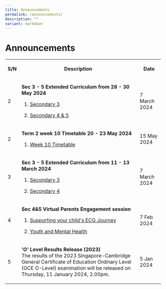 ```yaml
---
title: Announcements
permalink: /announcements/
description: ""
variant: markdown
---
```

<h1>Announcements</h1>
<table>
<tbody>
<tr>
<th rowspan="1" colspan="1">
<p>S/N</p>
</th>
<th rowspan="1" colspan="1">
<p>Description</p>
</th>
<th rowspan="1" colspan="1">
<p>Date</p>
</th>
</tr>

<tr>
<td rowspan="1" colspan="1">
<p>2</p>
</td>
<td rowspan="1" colspan="1">
<p><strong>Sec 3 - 5 Extended Curriculum from 28 - 30 May 2024</strong>
</p>
<ol data-tight="true" class="tight">
<li>
<p><a href="/files/Timetable/sec_3_march_holiday_extended.pdf" rel="noopener noreferrer nofollow" target="_blank">Secondary 3</a>
</p>
</li>
<li>
<p><a href="/files/Timetable/sec_4_march_holiday_extended.pdf" rel="noopener noreferrer nofollow" target="_blank">Secondary 4 &amp; 5</a>
</p>
</li>
</ol>
</td>
<td rowspan="1" colspan="1">
<p>7 March 2024</p>
</td>
</tr>
	
<tr>
<td rowspan="1" colspan="1">
<p>2</p>
</td>
<td rowspan="1" colspan="1">
<p><strong>Term 2 week 10 Timetable 20 - 23 May 2024</strong>
</p>
<ol data-tight="true" class="tight">
<li>
<p><a href="/files/Timetable/2024_T2W10_Class_TT.pdf" target="_blank">Week 10 Timetable</a>
</p>
</li>
</ol>
</td>
<td rowspan="1" colspan="1">
<p>15 May 2024</p>
</td>
</tr>
<tr>
<td rowspan="1" colspan="1">
<p>3</p>
</td>
<td rowspan="1" colspan="1">
<p><strong>Sec 3 - 5 Extended Curriculum from 11 - 13 March 2024</strong>
</p>
<ol data-tight="true" class="tight">
<li>
<p><a href="/files/Timetable/sec_3_march_holiday_extended.pdf" rel="noopener noreferrer nofollow" target="_blank">Secondary 3</a>
</p>
</li>
<li>
<p><a href="/files/Timetable/sec_4_march_holiday_extended.pdf" rel="noopener noreferrer nofollow" target="_blank">Secondary 4</a>
</p>
</li>
</ol>
</td>
<td rowspan="1" colspan="1">
<p>7 March 2024</p>
</td>
</tr>
<tr>
<td rowspan="1" colspan="1">
<p>4</p>
</td>
<td rowspan="1" colspan="1">
<p><strong>Sec 4&amp;5 Virtual Parents Engagement session</strong>
</p>
<ol data-tight="true" class="tight">
<li>
<p><a href="/files/Sec 4 n 5 PTM/ecg_journey.pdf" rel="noopener noreferrer nofollow" target="_blank">Supporting your child's ECG Journey</a>
</p>
</li>
<li>
<p><a href="/files/Sec 4 n 5 PTM/youth_and_mental_health.pdf" rel="noopener noreferrer nofollow" target="_blank">Youth and Mental Health</a>
</p>
</li>
</ol>
</td>
<td rowspan="1" colspan="1">
<p>7 Feb 2024</p>
</td>
</tr>
<tr>
<td rowspan="1" colspan="1">
<p>5</p>
</td>
<td rowspan="1" colspan="1">
<p><strong>'O' Level Results Release (2023)</strong> 
<br>The results of the 2023 Singapore-Cambridge General Certificate of Education
Ordinary Level (GCE O-Level) examination will be released on Thursday,
11 January 2024, 2.00pm.</p>
</td>
<td rowspan="1" colspan="1">
<p>5 Jan 2024</p>
</td>
</tr>
</tbody>
</table>
<p></p>